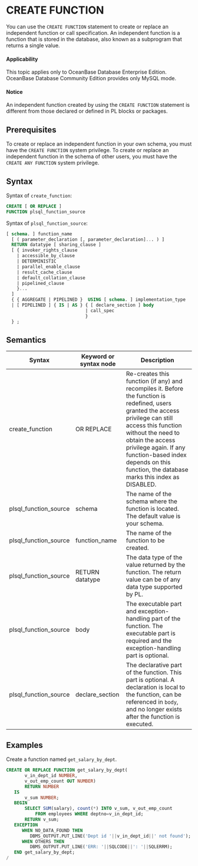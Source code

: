 CREATE FUNCTION
====================================

You can use the `CREATE FUNCTION` statement to create or replace an independent function or call specification. An independent function is a function that is stored in the database, also known as a subprogram that returns a single value.

<main id="notice" >
    <h4>Applicability</h4>
    <p>This topic applies only to OceanBase Database Enterprise Edition. OceanBase Database Community Edition provides only MySQL mode.
  </main>

<main id="notice" type='notice'>
    <h4>Notice</h4>  
    <p>An independent function created by using the <code>CREATE FUNCTION</code> statement is different from those declared or defined in PL blocks or packages. </p>
  </main>

Prerequisites
-------------------------

To create or replace an independent function in your own schema, you must have the `CREATE FUNCTION` system privilege. To create or replace an independent function in the schema of other users, you must have the `CREATE ANY FUNCTION` system privilege.

Syntax
-----------------------

Syntax of `create_function`:

```sql
CREATE [ OR REPLACE ]
FUNCTION plsql_function_source
```



Syntax of `plsql_function_source`:

```sql
[ schema. ] function_name
  [ ( parameter_declaration [, parameter_declaration]... ) ]
  RETURN datatype [ sharing_clause ]
  [ { invoker_rights_clause
    | accessible_by_clause
    | DETERMINISTIC
    | parallel_enable_clause
    | result_cache_clause
    | default_collation_clause
    | pipelined_clause
    }...
  ]
  { { AGGREGATE | PIPELINED }  USING [ schema. ] implementation_type
  | [ PIPELINED ] { IS | AS } { [ declare_section ] body
                              | call_spec
                              }
  } ;
```



Semantics
-----------------------



| Syntax                | Keyword or syntax node | Description                                                                                                                                                                                                                                                                                                        |
|-----------------------|------------------------|--------------------------------------------------------------------------------------------------------------------------------------------------------------------------------------------------------------------------------------------------------------------------------------------------------------------|
| create_function       | OR REPLACE             | Re-creates this function (if any) and recompiles it.  Before the function is redefined, users granted the access privilege can still access this function without the need to obtain the access privilege again.  If any function-based index depends on this function, the database marks this index as DISABLED. |
| plsql_function_source | schema                 | The name of the schema where the function is located. The default value is your schema.                                                                                                                                                                                                                            |
| plsql_function_source | function_name          | The name of the function to be created.                                                                                                                                                                                                                                                                            |
| plsql_function_source | RETURN datatype        | The data type of the value returned by the function. The return value can be of any data type supported by PL.                                                                                                                                                                                                     |
| plsql_function_source | body                   | The executable part and exception-handling part of the function. The executable part is required and the exception-handling part is optional.                                                                                                                                                                      |
| plsql_function_source | declare_section        | The declarative part of the function. This part is optional. A declaration is local to the function, can be referenced in `body`, and no longer exists after the function is executed.                                                                                                                             |



Examples
-----------------------

Create a function named `get_salary_by_dept`.

```sql
CREATE OR REPLACE FUNCTION get_salary_by_dept(
       v_in_dept_id NUMBER,
       v_out_emp_count OUT NUMBER)
       RETURN NUMBER
   IS
       v_sum NUMBER;
   BEGIN
       SELECT SUM(salary), count(*) INTO v_sum, v_out_emp_count
           FROM employees WHERE deptno=v_in_dept_id;
       RETURN v_sum;
   EXCEPTION
      WHEN NO_DATA_FOUND THEN
         DBMS_OUTPUT.PUT_LINE('Dept id '||v_in_dept_id||' not found');
      WHEN OTHERS THEN
         DBMS_OUTPUT.PUT_LINE('ERR: '||SQLCODE||': '||SQLERRM);
   END get_salary_by_dept;
/
```


